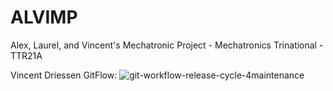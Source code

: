 # ALVIMP
Alex, Laurel, and Vincent's Mechatronic Project - Mechatronics Trinational - TTR21A

Vincent Driessen GitFlow:
![git-workflow-release-cycle-4maintenance](https://user-images.githubusercontent.com/99872116/218687026-de55836d-4b2f-43bf-a091-c378db45746c.png)
